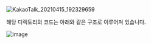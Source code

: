 

![KakaoTalk_20210415_192329659](https://user-images.githubusercontent.com/29828988/114855053-74c2d600-9e20-11eb-88be-d725e7f2fca9.jpg)


해당 디렉토리의 코드는 아래와 같은 구조로 이루어져 있습니다.

![image](https://user-images.githubusercontent.com/29828988/114857587-64602a80-9e23-11eb-999f-a4ac12a7476f.png)

